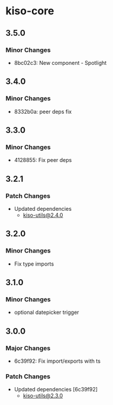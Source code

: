 # kiso-core

## 3.5.0

### Minor Changes

- 8bc02c3: New component - Spotlight

## 3.4.0

### Minor Changes

- 8332b0a: peer deps fix

## 3.3.0

### Minor Changes

- 4128855: Fix peer deps

## 3.2.1

### Patch Changes

- Updated dependencies
  - kiso-utils@2.4.0

## 3.2.0

### Minor Changes

- Fix type imports

## 3.1.0

### Minor Changes

- optional datepicker trigger

## 3.0.0

### Major Changes

- 6c39f92: Fix import/exports with ts

### Patch Changes

- Updated dependencies [6c39f92]
  - kiso-utils@2.3.0
